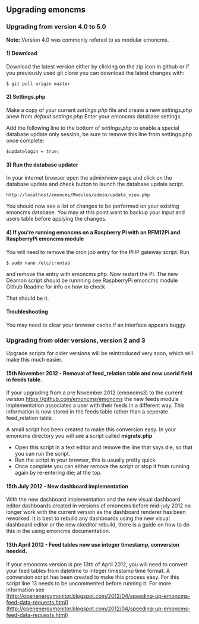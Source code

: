 ## Upgrading emoncms


### Upgrading from version 4.0 to 5.0

**Note:** Version 4.0 was commonly refered to as modular emoncms. 

#### 1) Download
Download the latest version either by clicking on the zip icon in github or if you previously used git clone you can download the latest changes with:

    $ git pull origin master
    
#### 2) Settings.php
Make a copy of your current *settings.php* file and create a new *settings.php* anew from *default.settings.php* Enter your emoncms database settings.

Add the following line to the bottom of *settings.php* to enable a special database update only session, be sure to remove this line from settings.php once complete:
 
    $updatelogin = true;
    
#### 3) Run the database updater
In your internet browser open the admin/view page and click on the database update and check button to launch the database update script.

    http://localhost/emoncms/Modules/admin/update_view.php
    
You should now see a list of changes to be performed on your existing emoncms database.
You may at this point want to backup your input and users table before applying the changes.

#### 4) If you're running emoncms on a Raspberry Pi with an RFM12Pi and RaspberryPi emoncms module
You will need to remove the cron job entry for the PHP gateway script. Run 
    
    $ sudo nano /etc/crontab 
    
and remove the entry with emoncms php. Now restart the Pi. The new Deamon script should be runnning see RaspberryPi emoncms module Github Readme for info on how to check

That should be it.

#### Troubleshooting

You may need to clear your browser cache if an interface appears buggy.


### Upgrading from older versions, version 2 and 3

Upgrade scripts for older versions will be reintroduced very soon, which will make this much easier.

#### 15th November 2012 - Removal of feed_relation table and new userid field in feeds table.

If your upgrading from a pre November 2012 (emoncms3) to the current version https://github.com/emoncms/emoncms the new feeds module implementation associates a user with their feeds in a different way. This information is now stored in the feeds table rather than a seperate feed_relation table.

A small script has been created to make this conversion easy. In your emoncms directory you will see a script called **migrate.php** 

- Open this script in a text editor and remove the line that says die; so that you can run the script.
- Run the script in your browser, this is usually pretty quick.
- Once complete you can either remove the script or stop it from running again by re-entering die; at the top.

#### 15th July 2012 - New dashboard implementation

With the new dashboard implementation and the new visual dashboard editor dashboards created in versions of emoncms before mid-july 2012 no longer work with the current version as the dashboard renderer has been reworked. It is best to rebuild any dashboards using the new visual dashboard editor or the new ckeditor rebuild, there is a guide on how to do this in the using emoncms documentation.

#### 13th April 2012 - Feed tables now use integer timestamp, conversion needed.

If your emoncms version is pre 13th of April 2012, you will need to convert your feed tables from datetime to integer timestamp time format. A conversion script has been created to make this process easy. For this script line 13 needs to be uncommented before running it. For more information see [http://openenergymonitor.blogspot.com/2012/04/speeding-up-emoncms-feed-data-requests.html](http://openenergymonitor.blogspot.com/2012/04/speeding-up-emoncms-feed-data-requests.html)
